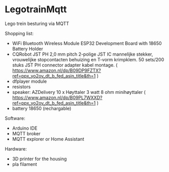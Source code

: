 # LegotrainMqtt
Lego trein besturing via MQTT

Shopping list:

- WiFi Bluetooth Wireless Module ESP32 Development Board with 18650 Battery Holder
- CQRobot JST PH 2,0 mm pitch 2-polige JST IC mannelijke stekker, vrouwelijke stopcontacten behuizing en T-vorm krimpklem. 50 sets/200 stuks JST PH connector adapter kabel montage. ( https://www.amazon.nl/dp/B09DP9FZTX?ref=ppx_yo2ov_dt_b_fed_asin_title&th=1 )
- dfplayer module
- resistors
- speaker:  AZDelivery 10 x Høyttaler 3 watt 8 ohm minihøyttaler ( https://www.amazon.nl/dp/B09PL7WXXD?ref=ppx_yo2ov_dt_b_fed_asin_title&th=1 ) 
- battery 18650 (rechargable)

Software:

- Arduino IDE
- MQTT broker
- MQTT explorer or Home Assistant

Hardware:

- 3D printer for the housing
- pla filament



